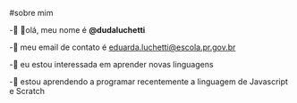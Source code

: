 #sobre mim 

-👀 👋olá, meu nome é **@dudaluchetti**

-👀 meu email de contato é eduarda.luchetti@escola.pr.gov.br

-👀 eu estou interessada em aprender novas linguagens 

-👀 estou aprendendo a programar recentemente a linguagem de Javascript e Scratch


<!---
dudaluchetti/dudaluchetti is a ✨ special ✨ repository because its `README.md` (this file) appears on your GitHub profile.
You can click the Preview link to take a look at your changes.
--->
